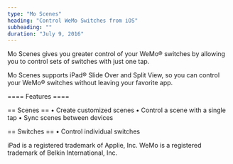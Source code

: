 ```yaml
---
type: "Mo Scenes"
heading: "Control WeMo Switches from iOS"
subheading: ""
duration: "July 9, 2016"
---
```


Mo Scenes gives you greater control of your WeMo® switches by allowing you to control sets of switches with just one tap.

Mo Scenes supports iPad® Slide Over and Split View, so you can control your WeMo® switches without leaving your favorite app. 

==== Features ====

== Scenes ==
• Create customized scenes 
• Control a scene with a single tap
• Sync scenes between devices

== Switches == 
• Control individual switches

iPad is a registered trademark of Applie, Inc.
WeMo is a registered trademark of Belkin International, Inc.